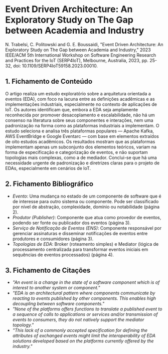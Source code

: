 # Event Driven Architecture: An Exploratory Study on The Gap between Academia and Industry

N. Trabelsi, C. Politowski and G. E. Boussaidi, "Event Driven Architecture: An Exploratory Study on The Gap between Academia and Industry," 2023 IEEE/ACM 5th International Workshop on Software Engineering Research and Practices for the IoT (SERP4IoT), Melbourne, Australia, 2023, pp. 25-32, doi: 10.1109/SERP4IoT59158.2023.00010.

## 1. Fichamento de Conteúdo

O artigo realiza um estudo exploratório sobre a arquitetura orientada a eventos (EDA), com foco na lacuna entre as definições acadêmicas e as implementações industriais, especialmente no contexto de aplicações de IoT. Os autores identificam que, embora a EDA seja amplamente reconhecida por promover desacoplamento e escalabilidade, não há um consenso na literatura sobre seus componentes e interações, nem uma padronização na forma como as plataformas industriais a implementam. O estudo seleciona e analisa três plataformas populares — Apache Kafka, AWS EventBridge e Google Eventarc — com base em elementos extraídos de oito estudos acadêmicos. Os resultados mostram que as plataformas implementam apenas um subconjunto dos elementos teóricos, variam na forma de especificação e categorização de eventos, e não suportam topologias mais complexas, como a de mediador. Conclui-se que há uma necessidade urgente de padronização e diretrizes claras para o projeto de EDAs, especialmente em cenários de IoT.

## 2. Fichamento Bibliográfico 

* _Evento_: Uma mudança no estado de um componente de software que é de interesse para outro sistema ou componente. Pode ser classificado por nível de abstração, complexidade, domínio ou notabilidade (página 2).
* _Produtor (Publisher)_: Componente que atua como provedor de eventos, podendo ser fonte ou publicador dos eventos (página 3).
* _Serviço de Notificação de Eventos (ENS)_: Componente responsável por gerenciar assinaturas e disseminar notificações de eventos entre produtores e consumidores (página 3).
* _Topologias de EDA_: Broker (roteamento simples) e Mediator (lógica de processamento centralizada para transformar eventos iniciais em sequências de eventos processados) (página 4).

## 3. Fichamento de Citações

* _"An event is a change in the state of a software component which is of interest to another system or component."_
* _"EDA is an architectural pattern where components communicate by reacting to events published by other components. This enables high decoupling between software components."_
* _"None of the platforms offers functions to translate a published event to a sequence of calls to applications or services and/or transmission of events to consumers, they do not natively support the mediator topology."_
* _"This lack of a commonly accepted specification for defining the attributes of exchanged events might limit the interoperability of EDA solutions developed based on the platforms currently offered by the industry."_